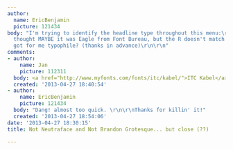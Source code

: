 ```yaml
---
author:
  name: EricBenjamin
  picture: 121434
body: "I'm trying to identify the headline type throughout this menu:\r\nhttp://tangerineboulder.com/wordpress/wp-content/uploads/2011/09/Tangerine-Menu_Brunch.pdf\r\n\r\nI
  thought MAYBE it was Eagle from Font Bureau, but the R doesn't match up. \r\n\r\nWhat'cha
  got for me typophile? (thanks in advance)\r\n\r\n"
comments:
- author:
    name: Jan
    picture: 112311
  body: <a href="http://www.myfonts.com/fonts/itc/kabel/">ITC Kabel</a>.
  created: '2013-04-27 18:40:54'
- author:
    name: EricBenjamin
    picture: 121434
  body: "Dang! almost too quick. \r\n\r\nThanks for killin' it!"
  created: '2013-04-27 18:54:06'
date: '2013-04-27 18:30:15'
title: Not Neutraface and Not Brandon Grotesque... but close (??)

---
```

